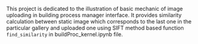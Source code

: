 This project is dedicated to the illustration of basic mechanic of image uploading in building process manager interface. It provides similarity calculation between static image which corresponds to the last one in the particular gallery and uploaded one using SIFT method based function  `find_similarity`  in buildProc_kernel.ipynb file.